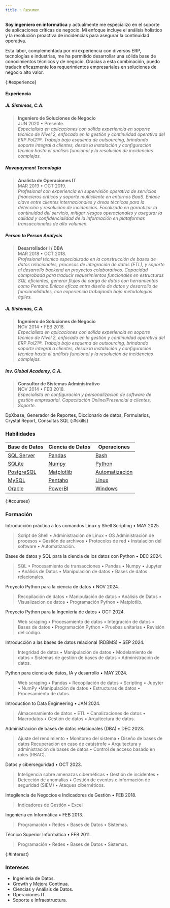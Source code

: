 ```yaml
---
title : Resumen
---
```

 
**Soy ingeniero en informática** y actualmente me especializo en el soporte de aplicaciones críticas de negocio. Mi enfoque incluye el análisis holístico y la resolución proactiva de incidencias para asegurar la continuidad operativa.

Esta labor, complementada por mi experiencia con diversos ERP, tecnologías e industrias, me ha permitido desarrollar una sólida base de conocimientos técnicos y de negocio. Gracias a esta combinación, puedo traducir eficazmente los requerimientos empresariales en soluciones de negocio alto valor.


  
{:#experience}
#### Experiencia
##### JL Sistemas, C.A.
>**Ingeniero de Soluciones de Negocio**<br>JUN 2020 • Presente.<br>
>*Especialista en aplicaciones con sólida experiencia en soporte técnico de Nivel 2, enfocado en la gestión y continuidad operativa del ERP Pol21®. Trabajo bajo esquema de outsourcing, brindando soporte integral a clientes, desde la instalación y configuración técnica hasta el análisis funcional y la resolución de incidencias complejas.*


##### Novopayment Tecnologia
>**Analista de Operaciones IT**<br>MAR 2019 • OCT 2019.<br>
>*Profesional con experiencia en supervisión operativa de servicios financieros críticos y soporte multicliente en entornos BaaS. Enlace clave entre clientes internacionales y áreas técnicas para la detección y resolución de incidencias. Focalizado en garantizar la continuidad del servicio, mitigar riesgos operacionales y asegurar la calidad y confidencialidad de la información en plataformas transaccionales de alto volumen.*


##### Person to Person Analysis
>**Desarrollador I / DBA**<br>MAR 2018 • OCT 2018.<br>
>*Profesional técnico especializado en la construcción de bases de datos relacionales, procesos de integración de datos (ETL), y soporte al desarrollo backend en proyectos colaborativos. Capacidad comprobada para traducir requerimientos funcionales en estructuras SQL eficientes, generar flujos de carga de datos con herramientas como Pentaho.Enlace eficaz entre diseño de datos y desarrollo de funcionalidades, con experiencia trabajando bajo metodologías ágiles.*

##### JL Sistemas, C.A. 
>**Ingeniero de Soluciones de Negocio**<br>NOV 2014 • FEB 2018.<br>
>*Especialista en aplicaciones con sólida experiencia en soporte técnico de Nivel 2, enfocado en la gestión y continuidad operativa del ERP Pol21®. Trabajo bajo esquema de outsourcing, brindando soporte integral a clientes, desde la instalación y configuración técnica hasta el análisis funcional y la resolución de incidencias complejas.*

##### Inv. Global Academy, C.A. 
>**Consultor de Sistemas Administrativo**<br>NOV 2014 • FEB 2018.<br>
>*Especialista en configuración y personalización de software de gestión empresarial. Capacitación Online/Presencial a clientes, Soporte.*


DpXbase, Generador de Reportes, Diccionario de datos, Formularios, Crystal Report, Consultas SQL
{:#skills}
### Habilidades

| **Base de Datos**  | **Ciencia de Datos** | **Operaciones**  |
|---------------|-----------------|---------------|
| [SQL Server](#skills) |[Pandas](#skills)| [Bash](#skills) |
| [SQLite](#skills) | [Numpy](#skills)| [Python](#skills) |
| [PostgreSQL](#skills) | [Matplotlib](#skills) | [Automatización](#skills)|
| [MySQL](#skills) | [Pentaho](#skills) | [Linux](#skills) |
| [Oracle](#skills) | [PowerBI](#skills) | [Windows](#skills) |

{:#courses}
### Formación 

Introducción práctica a los comandos Linux y Shell Scripting • MAY 2025.
> Script de Shell • Administración de Linux • OS Administración de procesos •  Gestión de archivos • Protocolos de red • Instalación del software • Automatización.

Bases de datos y SQL para la ciencia de los datos con Python • DEC 2024.
> SQL • Procesamiento de transacciones • Pandas • Numpy • Jupyter • Análisis de Datos • Manipulación de datos • Bases de datos relacionales.


Proyecto Python para la ciencia de datos • NOV 2024.
> Recopilación de datos • Manipulación de datos • Análisis de Datos • Visualizacion de datos • Programación Python • Matplotlib.

Proyecto Python para la Ingeniería de datos • OCT 2024.
> Web scraping • Procesamiento de datos • Integración de datos • Bases de datos • Programación Python • Pruebas unitarias • Revisión del código. 

Introducción a las bases de datos relacional (RDBMS) • SEP 2024.
> Integridad de datos • Manipulación de datos • Modelamiento de datos • Sistemas de gestión de bases de datos • Administración de datos.

Python para ciencia de datos, IA y desarrollo • MAY 2024.
> Web scraping • Pandas • Recopilación de datos • Scripting • Jupyter • NumPy •Manipulación de datos • Estructuras de datos • Procesamiento de datos.

Introduction to Data Engineering • JAN 2024.
> Almacenamiento de datos • ETL • Canalizaciones de datos • Macrodatos • Gestión de datos • Arquitectura de datos.

Administración de bases de datos relacionales (DBA) • DEC 2023.
> Ajuste del rendimiento • Monitoreo del sistema • Diseño de bases de datos
> Recuperación en caso de catástrofe • Arquitectura y administración de bases de datos • Control de acceso basado en roles (RBAC).

Datos y ciberseguridad • OCT 2023.
> Inteligencia sobre amenazas cibernéticas • Gestión de incidentes • Detección de anomalías • Gestión de eventos e información de seguridad (SIEM) • Ataques cibernéticos.

Integilencia de Negocios e Indicadores de Gestión • FEB 2018.
> Indicadores de Gestión • Excel 

Ingenieria en Informática • FEB 2013.
> Programación • Redes • Bases de Datos • Sistemas.

Técnico Superior Informática • FEB 2011.
> Programación • Redes • Bases de Datos • Sistemas.


{:#interest}
### Intereses
+ Ingenieria de Datos.
+ Growth y Mejora Continua.
+ Ciencias y Análisis de Datos.
+ Operaciones IT.
+ Soporte e Infraestructura.

